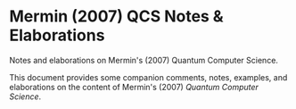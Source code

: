 # Mermin (2007) QCS Notes & Elaborations
Notes and elaborations on Mermin's (2007) Quantum Computer Science.

This document provides some companion comments, notes, examples, and elaborations on the content of Mermin's (2007) *Quantum Computer Science*.

